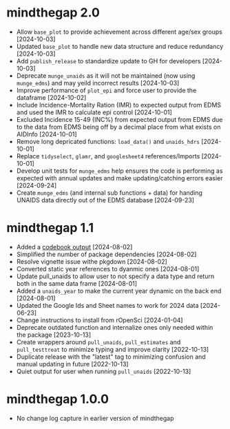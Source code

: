 # mindthegap 2.0
* Allow `base_plot` to provide achievement across different age/sex groups  [2024-10-03]
* Updated `base_plot` to handle new data structure and reduce redundancy  [2024-10-03]
* Add `publish_release` to standardize update to GH for developers [2024-10-03]
* Deprecate `munge_unaids` as it will not be maintained (now using `munge_edms`) and may yeild incorrect results [2024-10-03]
* Improve performance of `plot_epi` and force user to provide the dataframe [2024-10-02]
* Include Incidence-Mortality Ration (IMR) to expected output from EDMS and used the IMR to calculate epi control [2024-10-01]
* Excluded  Incidence 15-49 (INC%) from expected output from EDMS due to the data from EDMS being off by a decimal place from what exists on AIDInfo [2024-10-01]
* Remove long depricated functions: `load_data()` and `unaids_hdrs` [2024-10-01]
* Replace `tidyselect`, `glamr`, and `googlesheet4` references/Imports [2024-10-01]
* Develop unit tests for `munge_edms` help ensures the code is performing as expected with annual updates and make updating/catching errors easier [2024-09-24]
* Create `munge_edms` (and internal sub functions + data) for handing UNAIDS data directly out of the EDMS database [2024-09-23]

# mindthegap 1.1
* Added a [codebook output](https://github.com/USAID-OHA-SI/mindthegap/blob/update-2023/data-raw/dataReporter_UNAIDS_2024_Clean_Estimates.pdf) [2024-08-02]
* Simplified the number of package dependencies [2024-08-02]
* Resolve vignette issue withe pkgdown [2024-08-02]
* Converted static year references to dyanmic ones [2024-08-01]
* Update pull_unaids to allow user to not specify a data type and return both in the same data frame [2024-08-01]
* Added a `unaids_year` to make the current year dynamic on the back end [2024-08-01]
* Updated the Google Ids and Sheet names to work for 2024 data [2024-06-23]
* Change instructions to install from rOpenSci [2024-01-04]
* Deprecate outdated function and internalize ones only needed within the package [2023-10-13]
* Create wrappers around `pull_unaids`, `pull_estimates` and `pull_testtreat` to  minimize typing and improve clarity [2022-10-13]
* Duplicate release with the "latest" tag to minimizing confusion and manual updating in future [2022-10-13]
* Quiet output for user when running `pull_unaids` [2022-10-13]

# mindthegap 1.0.0
* No change log capture in earlier version of mindthegap
